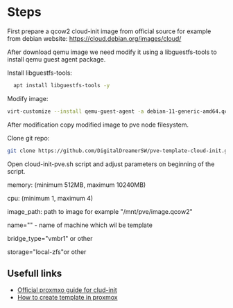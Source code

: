 
# Steps

First prepare a qcow2 cloud-init image from official source for example from debian website:
https://cloud.debian.org/images/cloud/

After download qemu image we need modify it using a libguestfs-tools to install qemu guest agent package.

Install libguestfs-tools:

```bash
  apt install libguestfs-tools -y
```
Modify image:

```bash
virt-customize --install qemu-guest-agent -a debian-11-generic-amd64.qcow2
```
After modification copy modified image to pve node filesystem.

Clone git repo:
```bash
git clone https://github.com/DigitalDreamerSW/pve-template-cloud-init.git
```
Open cloud-init-pve.sh script and adjust parameters on beginning of the script.

memory: (minimum 512MB, maximum 10240MB)

cpu: (minimum 1, maximum 4)

image_path: path to image for example "/mnt/pve/image.qcow2"

name="" - name of machine which wil be template

bridge_type="vmbr1" or other

storage="local-zfs"or other








## Usefull links

 - [Official proxmxo guide for clud-init](https://pve.proxmox.com/wiki/Cloud-Init_Support)
 - [How to create template in proxmox](https://georgev.design/blog/create-proxmox-cloud-init-templates)

